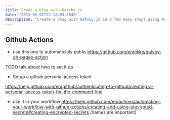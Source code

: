 ```yaml
---
title: Creat a blog with Gatsby.js
date: "2015-05-01T22:12:03.284Z"
description: "Create a blog with Gatsby.js in a few easy steps using React, Javascript, Github Pages and Github Actions"
---
```




## Github Actions

- use this one to automaticlaly publis
https://github.com/enriikke/gatsby-gh-pages-action

TODO talk about hwo to set it up

- Setup a github personal access token


https://help.github.com/en/github/authenticating-to-github/creating-a-personal-access-token-for-the-command-line
- use it in your workflow https://help.github.com/en/actions/automating-your-workflow-with-github-actions/creating-and-using-encrypted-secrets#creating-encrypted-secrets (names are important)
